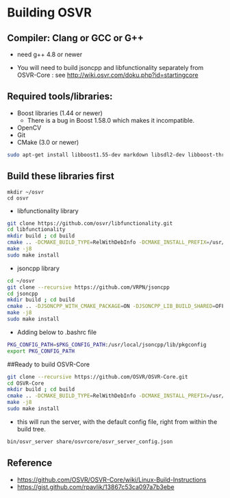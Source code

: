 # Building OSVR


## Compiler: Clang or GCC or G++
- need g++ 4.8 or newer

- You will need to build jsoncpp and libfunctionality separately from OSVR-Core : see http://wiki.osvr.com/doku.php?id=startingcore

## Required tools/libraries:

- Boost libraries (1.44 or newer) 
    - There is a bug in Boost 1.58.0 which makes it incompatible.
- OpenCV 
- Git
- CMake (3.0 or newer)

```sh
sudo apt-get install libboost1.55-dev markdown libsdl2-dev libboost-thread1.55-dev libboost-filesystem1.55-dev libboost-program-options1.55-dev libusb-1.0-0-dev libopencv-dev 
```

## Build these libraries first

```
mkdir ~/osvr 
cd osvr
```

- libfunctionality library

```sh
git clone https://github.com/osvr/libfunctionality.git
cd libfunctionality
mkdir build ; cd build
cmake .. -DCMAKE_BUILD_TYPE=RelWithDebInfo -DCMAKE_INSTALL_PREFIX=/usr/local/libfunctionality
make -j8
sudo make install
```

- jsoncpp library

```sh
cd ~/osvr
git clone --recursive https://github.com/VRPN/jsoncpp
cd jsoncpp
mkdir build ; cd build
cmake .. -DJSONCPP_WITH_CMAKE_PACKAGE=ON -DJSONCPP_LIB_BUILD_SHARED=OFF -DCMAKE_CXX_FLAGS=-fPIC -DCMAKE_INSTALL_PREFIX=/usr/local/jsoncpp
make -j8
sudo make install
```
- Adding below to .bashrc file

```sh
PKG_CONFIG_PATH=$PKG_CONFIG_PATH:/usr/local/jsoncpp/lib/pkgconfig
export PKG_CONFIG_PATH
```

##Ready to build OSVR-Core

```sh
git clone --recursive https://github.com/OSVR/OSVR-Core.git
cd OSVR-Core
mkdir build ; cd build
cmake .. -DCMAKE_BUILD_TYPE=RelWithDebInfo -DCMAKE_INSTALL_PREFIX=/usr/local/osvr
make -j8
sudo make install
```
- this will run the server, with the default config file, right from within the build tree.

```sh
bin/osvr_server share/osvrcore/osvr_server_config.json
```
## Reference
- https://github.com/OSVR/OSVR-Core/wiki/Linux-Build-Instructions
- https://gist.github.com/rpavlik/13867c53ca097a7b3ebe

